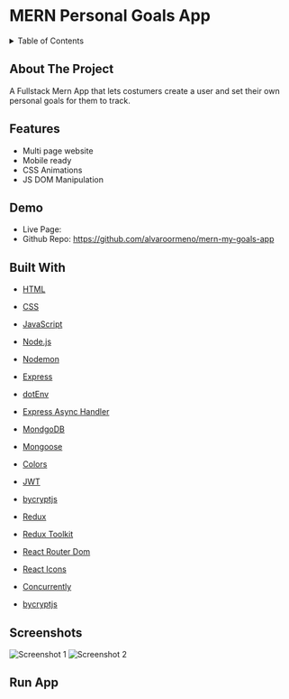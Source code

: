 # MERN Personal Goals App

<!-- TABLE OF CONTENTS -->
<details>
  <summary>Table of Contents</summary>

- [About The Project](#about-the-project)
- [Features](#features)
- [Demo](#demo)
- [Built With](#built-with)
- [Screenshots](#screenshots)
</details>

## About The Project

A Fullstack Mern App that lets costumers create a user and set their own personal goals for them to track.

## Features

- Multi page website
- Mobile ready
- CSS Animations
- JS DOM Manipulation

## Demo

- Live Page:
- Github Repo: https://github.com/alvaroormeno/mern-my-goals-app

## Built With

- [HTML](https://developer.mozilla.org/en-US/docs/Web/HTML)
- [CSS](https://developer.mozilla.org/en-US/docs/Web/CSS)
- [JavaScript](https://developer.mozilla.org/en-US/docs/Web/JavaScript)

- [Node.js](https://developer.mozilla.org/en-US/docs/Web/JavaScript)
- [Nodemon](https://developer.mozilla.org/en-US/docs/Web/JavaScript)
- [Express](https://developer.mozilla.org/en-US/docs/Web/JavaScript)
- [dotEnv](https://developer.mozilla.org/en-US/docs/Web/JavaScript)
- [Express Async Handler](https://developer.mozilla.org/en-US/docs/Web/JavaScript)
- [MondgoDB](https://developer.mozilla.org/en-US/docs/Web/JavaScript)
- [Mongoose](https://developer.mozilla.org/en-US/docs/Web/JavaScript)
- [Colors](https://developer.mozilla.org/en-US/docs/Web/JavaScript)

- [JWT](https://developer.mozilla.org/en-US/docs/Web/JavaScript)
- [bycryptjs](https://developer.mozilla.org/en-US/docs/Web/JavaScript)

- [Redux](https://developer.mozilla.org/en-US/docs/Web/JavaScript)
- [Redux Toolkit](https://developer.mozilla.org/en-US/docs/Web/JavaScript)
- [React Router Dom](https://developer.mozilla.org/en-US/docs/Web/JavaScript)
- [React Icons](https://developer.mozilla.org/en-US/docs/Web/JavaScript)
- [Concurrently](https://developer.mozilla.org/en-US/docs/Web/JavaScript)
- [bycryptjs](https://developer.mozilla.org/en-US/docs/Web/JavaScript)

## Screenshots

![Screenshot 1](img/screenshot1.png)
![Screenshot 2](img/screenshot2.png)

## Run App
